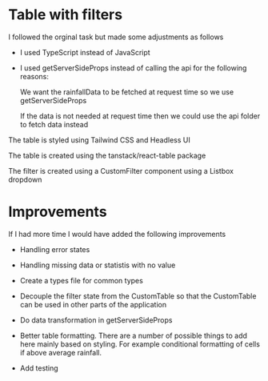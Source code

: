 # Table with filters

I followed the orginal task but made some adjustments as follows

- I used TypeScript instead of JavaScript

- I used getServerSideProps instead of calling the api for the following  reasons:

    We want the rainfallData to be fetched at request time so we use getServerSideProps

    If the data is not needed at request time then we could use the api folder to fetch data instead


The table is styled using Tailwind CSS and Headless UI

The table is created using the tanstack/react-table package

The filter is created using a CustomFilter component using a Listbox dropdown




# Improvements

If I had more time I would have added the following improvements

- Handling error states

- Handling missing data or statistis with no value

- Create a types file for common types

- Decouple the filter state from the CustomTable so that the CustomTable can be used in other parts of the application

- Do data transformation in getServerSideProps

- Better table formatting. There are a number of possible things to add here mainly based on styling. For example conditional formatting of cells if above average rainfall.

- Add testing